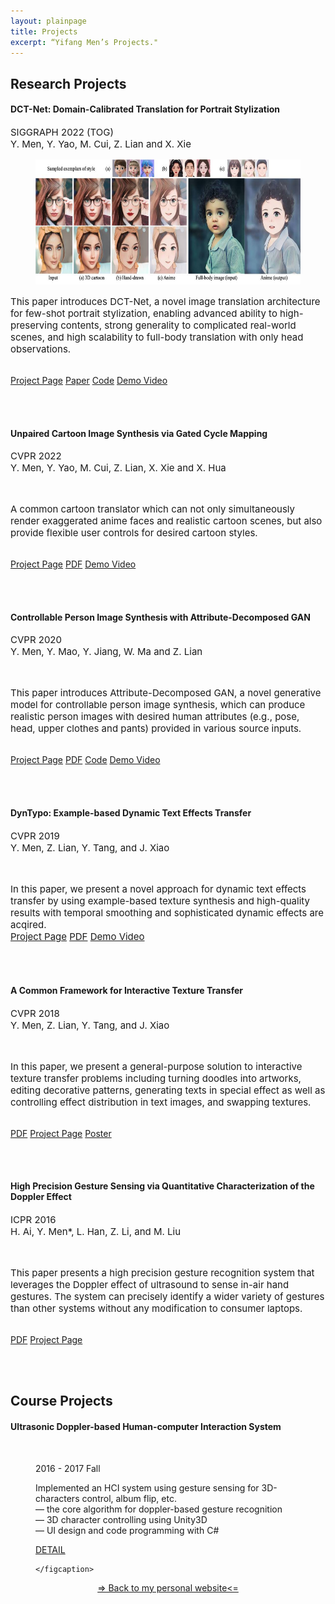 ```yaml
---
layout: plainpage
title: Projects
excerpt: “Yifang Men’s Projects."
---
```



<h2>Research Projects</h2>

<h4>DCT-Net: Domain-Calibrated Translation for Portrait Stylization</h4>
<p style="font-size: 15px">
SIGGRAPH 2022 (TOG)<br>
Y. Men, Y. Yao, M. Cui, Z. Lian and X. Xie
</p>

<figure class="research-proj-img1">
    <img src="/images/projects/DCTNet_teaser.jpg" alt="" style="height: 200px; width:auto" border="0"/>
</figure>
<p style="font-size: 15px">
This paper introduces DCT-Net, a novel image translation architecture for few-shot portrait stylization, enabling advanced ability to high-preserving contents, strong generality to complicated real-world scenes, and high scalability to full-body translation with only head observations.

<br> <a href="https://menyifang.github.io/projects/DCTNet/DCTNet.html"><span class="label">Project Page</span></a>
         <a href="http://arxiv.org/abs/2207.02426"><span class="label">Paper</span></a>
         <a href="https://github.com/menyifang/DCT-Net"><span class="label">Code</span></a>
          <a href="https://www.youtube.com/watch?v=Y8BrfOjXYQM"><span class="label">Demo Video</span></a>
</p>
<br><br>

<h4>Unpaired Cartoon Image Synthesis via Gated Cycle Mapping</h4>
<p style="font-size: 15px">
CVPR 2022<br>
Y. Men, Y. Yao, M. Cui, Z. Lian, X. Xie and X. Hua
</p>

<figure class="research-proj-img1">
    <img src="/images/projects/UCIS_teaser.gif" alt="" style="height: 180px; width:auto" border="0"/>
</figure>
<p style="font-size: 15px">
A common cartoon translator which can not only simultaneously render exaggerated anime faces and realistic cartoon scenes, but also provide flexible user controls for desired cartoon styles.

<br> <a href="https://menyifang.github.io/projects/UCIS/UCIS.html"><span class="label">Project Page</span></a>
         <a href="https://openaccess.thecvf.com/content/CVPR2022/papers/Men_Unpaired_Cartoon_Image_Synthesis_via_Gated_Cycle_Mapping_CVPR_2022_paper.pdf"><span class="label">PDF</span></a>
          <a href="https://www.youtube.com/watch?v=USScq2tHQrQ"><span class="label">Demo Video</span></a>
</p>
<br><br>

<h4>Controllable Person Image Synthesis with Attribute-Decomposed GAN</h4>
<p style="font-size: 15px">
CVPR 2020<br>
Y. Men, Y. Mao, Y. Jiang, W. Ma and Z. Lian
</p>

<figure class="research-proj-img1">
    <img src="/images/projects/ADGAN_easer.gif" alt="" style="height: 180px; width:auto" border="0"/>
</figure>
<p style="font-size: 15px">This paper introduces Attribute-Decomposed GAN, a novel generative model for controllable person image synthesis, which can produce realistic person images with desired
human attributes (e.g., pose, head, upper clothes and pants) provided in various source inputs.

<br> <a href="https://menyifang.github.io/projects/ADGAN/ADGAN.html"><span class="label">Project Page</span></a>
         <a href="https://menyifang.github.io/projects/ADGAN/ADGAN_files/Paper_ADGAN_CVPR2020.pdf"><span class="label">PDF</span></a>
         <a href="https://github.com/menyifang/ADGAN"><span class="label">Code</span></a>
          <a href="https://youtu.be/hstN3lOWVHg"><span class="label">Demo Video</span></a>
</p>
<br><br>


<h4>DynTypo: Example-based Dynamic Text Effects Transfer</h4>
<p style="font-size: 15px">
CVPR 2019<br>
Y. Men, Z. Lian, Y. Tang, and J. Xiao
</p>

<figure class="research-proj-img1">
    <img src="/images/projects/DynTypo_easer.jpg" alt="" style="height: 180px; width:auto" border="0"/>
</figure>
<p style="font-size: 15px">In this paper, we present a novel approach for dynamic text effects transfer by using example-based texture synthesis and high-quality results
with temporal smoothing and sophisticated dynamic effects are acqired. 
<br>  <a href="https://menyifang.github.io/projects/DynTypo/DynTypo.html"><span class="label">Project Page</span></a>
          <a href="https://menyifang.github.io/projects/DynTypo/DynTypo_files/Paper_DynTypo_CVPR19.pdf"><span class="label">PDF</span></a>
          <a href="https://youtu.be/FkFQ6bV1s-o"><span class="label">Demo Video</span></a>
</p>
<br><br>



<h4>A Common Framework for Interactive Texture Transfer</h4>
<p style="font-size: 15px">
CVPR 2018<br>
Y. Men, Z. Lian, Y. Tang, and J. Xiao
</p>

<figure class="research-proj-img1">
    <img src="/images/projects/cfitt_easer.jpg" alt="" style="height: 300px; width:auto"/>
</figure>
<p style="font-size: 15px">In this paper, we present a general-purpose solution to interactive texture transfer problems including turning doodles into artworks, editing decorative patterns, generating texts in special effect as well as controlling effect distribution in text images, and swapping textures.

 <br><a href="https://menyifang.github.io/projects/CFITT/CFITT_files/Men_A_Common_Framework_CVPR_2018_paper.pdf"><span class="label">PDF</span></a>
     <a href="https://menyifang.github.io/projects/CFITT/CFITT.html"><span class="label">Project Page</span></a>
    <a href="https://menyifang.github.io/projects/CFITT/CFITT_files/poster_CFITT.pdf"><span class="label">Poster</span></a>


</p>
<br><br>


<h4>High Precision Gesture Sensing via Quantitative Characterization of the Doppler Effect</h4>
<p style="font-size: 15px">
ICPR 2016<br>
H. Ai, Y. Men*, L. Han, Z. Li, and M. Liu
</p>

<figure class="research-proj-img1">
    <img src="/images/projects/Gesture_easer.jpg" alt="" style="height: 360px; width:auto"/>
</figure>
<p style="font-size: 15px">This paper presents a high precision gesture recognition system that leverages the Doppler effect of ultrasound to sense in-air hand gestures. The system can precisely identify a wider variety of gestures than other systems without any modification to consumer laptops.

 <br><a href="https://menyifang.github.io/projects/GestureSense/Gesture_files/Gesture_Sense_ICPR_2016.pdf"><span class="label">PDF</span></a>
     <a href="https://menyifang.github.io/projects/GestureSense/Gesture.html"><span class="label">Project Page</span></a>

</p>
<br><br>


<h2>Course Projects</h2>

<h4>Ultrasonic Doppler-based Human-computer Interaction System</h4>

<figure class="course-proj-img">
    <img src="/images/projects/Doppler.png" alt="" />
    <figcaption>
    <p> 2016 - 2017 Fall</p>
    Implemented an HCI system using gesture sensing for 3D-characters control, album flip, etc. <br> 
 — the core algorithm for doppler-based gesture recognition <br>
 — 3D character controlling using Unity3D <br>
 — UI design and code programming with C# <br>

<a href="https://menyifang.github.io/projects/Doppler/Doppler.html"><span class="label">DETAIL</span></a>

    </figcaption>
</figure>

<div align="center">
<a href="https://menyifang.github.io">=&gt; Back to my personal website&lt;=</a>
</div>

